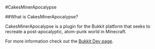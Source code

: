 #CakesMinerApocalypse

##What is CakesMinerApocalypse?

CakesMinerApocalypse is a plugin for the Bukkit platform that seeks to recreate a post-apocalyptic, atom-punk world in Minecraft.

For more information check out the [Bukkit Dev page](http://dev.bukkit.org/bukkit-plugins/cakes-miner-apocalypse/).
